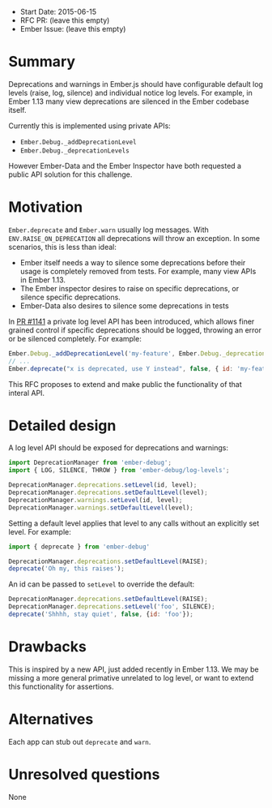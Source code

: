 - Start Date: 2015-06-15
- RFC PR: (leave this empty)
- Ember Issue: (leave this empty)

# Summary

Deprecations and warnings in Ember.js should have configurable default log
levels (raise, log, silence) and individual notice log levels. For example,
in Ember 1.13 many view deprecations are silenced in the Ember codebase
itself.

Currently this is implemented using private APIs:

  * `Ember.Debug._addDeprecationLevel`
  * `Ember.Debug._deprecationLevels`

However Ember-Data and the Ember Inspector have both requested a public
API solution for this challenge.

# Motivation

`Ember.deprecate` and `Ember.warn` usually log messages. With `ENV.RAISE_ON_DEPRECATION`
all deprecations will throw an exception. In some scenarios, this
is less than ideal:

* Ember itself needs a way to silence some deprecations before their usage
  is completely removed from tests. For example, many view APIs in Ember 1.13.
* The Ember inspector desires to raise on specific deprecations, or silence
  specific deprecations.
* Ember-Data also desires to silence some deprecations in tests

In [PR #1141](https://github.com/emberjs/ember.js/pull/11419)
a private log level API has been introduced, which allows finer grained control
if specific deprecations should be logged, throwing an error or be silenced
completely. For example:

```js
Ember.Debug._addDeprecationLevel('my-feature', Ember.Debug._deprecationLevels.LOG);
// ...
Ember.deprecate("x is deprecated, use Y instead", false, { id: 'my-feature' });
```

This RFC proposes to extend and make public the functionality of that interal
API.

# Detailed design

A log level API should be exposed for deprecations and warnings:

```js
import DeprecationManager from 'ember-debug';
import { LOG, SILENCE, THROW } from 'ember-debug/log-levels';

DeprecationManager.deprecations.setLevel(id, level);
DeprecationManager.deprecations.setDefaultLevel(level);
DeprecationManager.warnings.setLevel(id, level);
DeprecationManager.warnings.setDefaultLevel(level);
```

Setting a default level applies that level to any calls without an explicitly
set level. For example:

```js
import { deprecate } from 'ember-debug'

DeprecationManager.deprecations.setDefaultLevel(RAISE);
deprecate('Oh my, this raises');
```

An id can be passed to `setLevel` to override the default:

```js
DeprecationManager.deprecations.setDefaultLevel(RAISE);
DeprecationManager.deprecations.setLevel('foo', SILENCE);
deprecate('Shhhh, stay quiet', false, {id: 'foo'});
```

# Drawbacks

This is inspired by a new API, just added recently in Ember 1.13. We may be
missing a more general primative unrelated to log level, or want to extend
this functionality for assertions.

# Alternatives

Each app can stub out `deprecate` and `warn`.

# Unresolved questions

None
